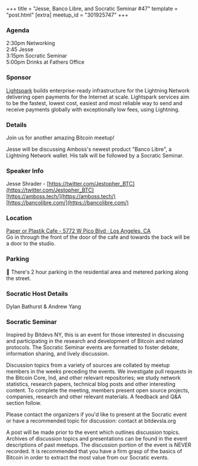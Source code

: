 +++
title = "Jesse, Banco Libre, and Socratic Seminar #47"
template = "post.html"
[extra]
meetup_id = "301925747"
+++

### Agenda

2:30pm Networking  
2:45 Jesse  
3:15pm Socratic Seminar  
5:00pm Drinks at Fathers Office

### Sponsor

[Lightspark](https://www.lightspark.com/) builds enterprise-ready infrastructure for the Lightning Network delivering open payments for the Internet at scale. Lightspark services aim to be the fastest, lowest cost, easiest and most reliable way to send and receive payments globally with exceptionally low fees, using Lightning.

### Details

Join us for another amazing Bitcoin meetup!

Jesse will be discussing Amboss's newest product "Banco Libre", a Lightning Network wallet. His talk will be followed by a Socratic Seminar.

### Speaker Info

Jesse Shrader - [https://twitter.com/Jestopher_BTC](https://twitter.com/Jestopher_BTC)  
[https://amboss.tech/](https://amboss.tech/)  
[https://bancolibre.com/](https://bancolibre.com/)

### Location

[Paper or Plastik Cafe - 5772 W Pico Blvd · Los Angeles, CA](https://www.google.com/maps/search/?api=1&query=34.050827%2C%20-118.3644)  
 Go in through the front of the door of the cafe and towards the back will be a door to the studio.

### Parking

🚨 There's 2 hour parking in the residential area and metered parking along the street.

### Socratic Host Details

Dylan Bathurst & Andrew Yang

### Socratic Seminar

Inspired by Bitdevs NY, this is an event for those interested in discussing and participating in the research and development of Bitcoin and related protocols. The Socratic Seminar events are formatted to foster debate, information sharing, and lively discussion.

Discussion topics from a variety of sources are collated by meetup members in the weeks preceding the events. We investigate pull requests in the Bitcoin Core, lnd, and other relevant repositories; we study network statistics, research papers, technical blog posts and other interesting content. To complete the meeting, members present open source projects, companies, research and other relevant materials. A feedback and Q&A section follow.

Please contact the organizers if you'd like to present at the Socratic event or have a recommended topic for discussion: contact at bitdevsla.org

A post will be made prior to the event which outlines discussion topics. Archives of discussion topics and presentations can be found in the event descriptions of past meetups. The discussion portion of the event is NEVER recorded. It is recommended that you have a firm grasp of the basics of Bitcoin in order to extract the most value from our Socratic events.

